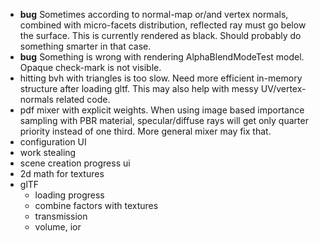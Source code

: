 - **bug** Sometimes according to normal-map or/and vertex normals, combined with micro-facets distribution, reflected ray must go below the surface. This is currently rendered as black. Should probably do something smarter in that case.
- **bug** Something is wrong with rendering AlphaBlendModeTest model. Opaque check-mark is not visible.  
- hitting bvh with triangles is too slow. Need more efficient in-memory structure after loading gltf. This may also help with messy UV/vertex-normals related code.
- pdf mixer with explicit weights. When using image based importance sampling with PBR material, specular/diffuse rays will get only quarter priority instead of one third. More general mixer may fix that.
- configuration UI
- work stealing
- scene creation progress ui
- 2d math for textures
- glTF
  - loading progress
  - combine factors with textures
  - transmission
  - volume, ior
